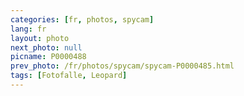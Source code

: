 ```yaml
---
categories: [fr, photos, spycam]
lang: fr
layout: photo
next_photo: null
picname: P0000488
prev_photo: /fr/photos/spycam/spycam-P0000485.html
tags: [Fotofalle, Leopard]
---
```

